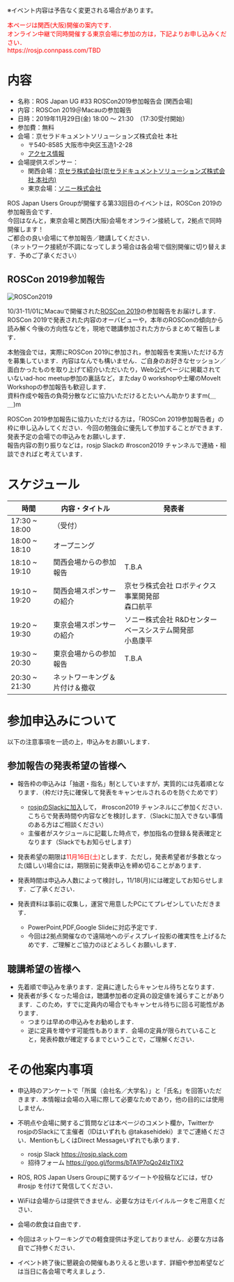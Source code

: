 ※イベント内容は予告なく変更される場合があります。

<font color="red">
本ページは関西(大阪)開催の案内です．<br>
オンライン中継で同時開催する東京会場に参加の方は，下記よりお申し込みください．<br>
https://rosjp.connpass.com/TBD
</font>

# 内容

- 名称：ROS Japan UG #33 ROSCon2019参加報告会 [関西会場]
- 内容：ROSCon 2019＠Macauの参加報告
- 日時：2019年11月29日(金) 18:00 〜 21:30　（17:30受付開始）
- 参加費：無料
- 会場：京セラドキュメントソリューションズ株式会社 本社
    - 〒540-8585 大阪市中央区玉造1-2-28
    - [アクセス情報](https://www.kyoceradocumentsolutions.co.jp/company/map/map_jp_ghq.html)
- 会場提供スポンサー：
    - 関西会場：[京セラ株式会社(京セラドキュメントソリューションズ株式会社 本社内)](https://www.kyoceradocumentsolutions.co.jp/)
    - 東京会場：[ソニー株式会社](https://www.sony.co.jp/)

ROS Japan Users Groupが開催する第33回目のイベントは，ROSCon 2019の参加報告会です．  
今回はなんと，東京会場と関西(大阪)会場をオンライン接続して，2拠点で同時開催します！  
ご都合の良い会場にて参加報告／聴講してください．  
（ネットワーク接続が不調になってしまう場合は各会場で個別開催に切り替えます．予めご了承ください）

## ROSCon 2019参加報告

![ROSCon2019](https://roscon.ros.org/2019/img/ROSConMacau.png)


10/31-11/01にMacauで開催された[ROSCon 2019](https://roscon.ros.org/2019/)の参加報告をお届けします．  
ROSCon 2019で発表された内容のオーバビューや，本年のROSConの傾向から読み解く今後の方向性などを，現地で聴講参加された方からまとめて報告します．

本勉強会では，実際にROSCon 2019に参加され，参加報告を実施いただける方を募集しています．内容はなんでも構いません．ご自身のお好きなセッション／面白かったものを取り上げて紹介いただいたり，Web公式ページに掲載されていないad-hoc meetup参加の裏話など，またday 0 workshopや土曜のMoveIt Workshopの参加報告も歓迎します．  
資料作成や報告の負荷分散などに協力いただけるとたいへん助かりますm(＿ ＿)m

ROSCon 2019参加報告に協力いただける方は，「ROSCon 2019参加報告者」の枠に申し込みしてください．今回の勉強会に優先して参加することができます．発表予定の会場での申込みをお願いします．  
報告内容の割り振りなどは，rosjp Slackの #roscon2019 チャンネルで連絡・相談できればと考えています．



# スケジュール

| 時間 | 内容・タイトル | 発表者 |
|------|------|------|
| 17:30 ~ 18:00 | （受付） | |
| 18:00 ~ 18:10 | オープニング | |
| 18:10 ~ 19:10 | 関西会場からの参加報告 | T.B.A |
| 19:10 ~ 19:20 | 関西会場スポンサーの紹介<br> | 京セラ株式会社 ロボティクス事業開発部<br>森口航平 |
| 19:20 ~ 19:30 | 東京会場スポンサーの紹介<br> | ソニー株式会社 R&Dセンター ベースシステム開発部<br>小島康平 |
| 19:30 ~ 20:30 | 東京会場からの参加報告 | T.B.A |
| 20:30 ~ 21:30 | ネットワーキング＆片付け＆撤収 | |

# 参加申込みについて

以下の注意事項を一読の上，申込みをお願いします．

## 参加報告の発表希望の皆様へ

- 報告枠の申込みは「抽選・指名」制としていますが，実質的には先着順となります．（枠だけ先に確保して発表をキャンセルされるのを防ぐためです）
    - [rosjpのSlackに加入](https://goo.gl/forms/bTA1P7oQo24lzTlX2)して， #roscon2019 チャンネルにご参加ください．こちらで発表時間や内容などを検討します．（Slackに加入できない事情のある方はご相談ください）
    - 主催者がスケジュールに記載した時点で，参加指名の登録＆発表確定となります（Slackでもお知らせします）
- 発表希望の期限は<font color="red">11月16日(土)</font>とします．ただし，発表希望者が多数となった(嬉しい)場合には，期限前に発表申込を締め切ることがあります．
- 発表時間は申込み人数によって検討し，11/18(月)には確定してお知らせします．ご了承ください．

- 発表資料は事前に収集し，運営で用意したPCにてプレゼンしていただきます．
    - PowerPoint,PDF,Google Slideに対応予定です．
    - 今回は2拠点開催なので遠隔地へのディスプレイ投影の確実性を上げるためです．ご理解とご協力のほどよろしくお願いします．


## 聴講希望の皆様へ

- 先着順で申込みを承ります．定員に達したらキャンセル待ちとなります．
- 発表者が多くなった場合は，聴講参加者の定員の設定値を減らすことがあります．このため，すでに定員内の場合でもキャンセル待ちに回る可能性があります．
    - つまりは早めの申込みをお勧めします．
    - 逆に定員を増やす可能性もあります．会場の定員が限られていることと，発表枠数が確定するまでということで，ご理解ください．

# その他案内事項

- 申込時のアンケートで「所属（会社名／大学名）」と「氏名」を回答いただきます．本情報は会場の入場に際して必要なためであり，他の目的には使用しません．

- 不明点や会場に関するご質問などは本ページのコメント欄か，TwitterかrosjpのSlackにて主催者（IDはいずれも @takasehideki）までご連絡ください．MentionもしくはDirect Messageいずれでも承ります．
    - rosjp Slack https://rosjp.slack.com
    - 招待フォーム https://goo.gl/forms/bTA1P7oQo24lzTlX2

- ROS, ROS Japan Users Groupに関するツイートや投稿などには，ぜひ #rosjp を付けて発信してください．

- WiFiは会場からは提供できません．必要な方はモバイルルータをご用意ください．

- 会場の飲食は自由です．
- 今回はネットワーキングでの軽食提供は予定しておりません．必要な方は各自でご持参ください．
- イベント終了後に懇親会の開催もありえると思います．詳細や参加希望などは当日に各会場で考えましょう．


